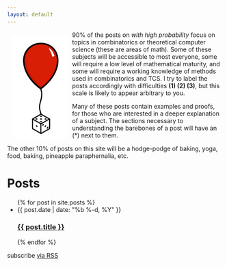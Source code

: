 ```yaml
---
layout: default
---
```


<img src="/assets/whp.png" alt="whp" style="float: left; margin: 10px">

90% of the posts on *with high probability* focus on topics in combinatorics or theoretical computer science (these are areas of math). Some of these subjects will be accessible to most everyone, some will require a low level of mathematical maturity, and some will require a working knowledge of methods used in combinatorics and TCS. I try to label the posts accordingly with difficulties **(1) (2) (3)**, but this scale is likely to appear arbitrary to you.

Many of these posts contain examples and proofs, for those who are interested in a deeper explanation of a subject. The sections necessary to understanding the barebones of a post will have an (*) next to them.

 The other 10% of posts on this site will be a hodge-podge of baking, yoga, food, baking, pineapple paraphernalia, etc.



  <h1 class="page-heading">Posts</h1>

  <ul class="post-list">
    {% for post in site.posts %}
      <li>
        <span class="post-meta">{{ post.date | date: "%b %-d, %Y" }}</span>
        <h3><a class="post-link" href="{{ post.url | prepend: site.baseurl }}">{{ post.title }}</a></h3>
      </li>
    {% endfor %}
  </ul>

<p class="rss-subscribe">subscribe <a href="{{ "/feed.xml" | prepend: site.baseurl}}">via RSS</a></p>
